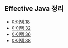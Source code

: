 ## Effective Java 정리 ##

+ [아이템 18](https://github.com/sungwoon129/blog-code/tree/main/effective-java/src/main/java/com/blog/items/item18)
+ [아이템 32](https://github.com/sungwoon129/blog-code/tree/main/effective-java/src/main/java/com/blog/items/item32)
+ [아이템 36](https://github.com/sungwoon129/blog-code/tree/main/effective-java/src/main/java/com/blog/items/item36)
+ [아이템 38](https://github.com/sungwoon129/blog-code/tree/main/effective-java/src/main/java/com/blog/items/item38)
